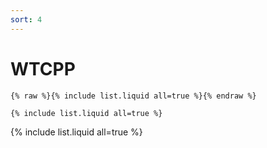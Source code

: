 ```yaml
---
sort: 4
---
```


# WTCPP

```
{% raw %}{% include list.liquid all=true %}{% endraw %}

{% include list.liquid all=true %}
```

{% include list.liquid all=true %}
